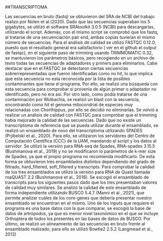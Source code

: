 ##TRANSCRIPTOMA


Las secuencias en bruto (fastq) se obtuvieron del SRA de NCBI del trabajo realizo por Nolen et al.(2020). Dado que las secuencias superaban los 5 gigabytes, se utilizó el software SRAtoolkit 3.0.5 (NCBI) para descargarlas, utilizando el script. Además, con el mismo script se comprobó que los fastq, al tratarse de una secuenciación pair end, ambas copias tuvieran el mismo número de secuencias. Para el análisis de calidad se utilizó FASTQC 0.12.0, puesto que el resultado general era satisfactorio ( ver en el github el output de fastqc), en el siguiente paso de trimming usando TRIMMOMATIC 0.32, se mantuvieron los parámetros básicos, pero recogiendo en un archivo de texto todas las secuencias de adaptadores y primers para eliminarlos. Cabe destacar que en el FASTQC se detectaron ciertas secuencias sobrerrepresentadas que fueron identificadas como no hit, lo que implica que esta secuencia no esta reconocida por la lista de posibles contaminantes que tiene el programa. Por ello, se realizó una búsqueda con esta secuencia para comprobar si provenía de algún primer o adaptador no identificado, pero no era así. Por otro lado, como podía tratarse de una contaminación por Wolbachia, se realizó un blast con la secuencia, encontrando como hit el genoma mitocondrial de especies muy relacionadas con Chorthippus, por ello se decidió no eliminarlas. Se volvió a realizar un análisis de calidad con FASTQC para comprobar que el trimming había mejorado la calidad de las secuencias. 
Dado que no existe un transcriptoma de referencia que se pueda utilizar durante el ensamblado, se realizó un ensamblado de novo del transcriptoma utilizando SPADES (Prjibelski et al., 2020). Para ello, se utilizaron los servidores del Centro de Computación Científica (CCC) de la UAM, mandando el script y los datos al servidor. Se utilizó la versión para RNA-seq de Spades, RNA-spades 3.15.5 (Bushmanova et al., 2019) y no se modificaron lo parámetros de k-mer size de Spades, ya que el propio programa no recomienda modificarlo. De esta forma se obtuvieron tres ensamblados distintos dependiendo del grado de filtrado, hard_filtered, soft_filtered y transcripts. Para comprobar la calidad de los tres ensamblados se utilizó la versión para RNA de Quast llamada rnaQUAST 2.2 (Bushmanova et al., 2016). Se escogió el ensamblado de transcripts para los siguientes pasos dado que los tres presentaban valores de calidad muy similares. Se analizó la calidad de este ensamblado de forma independiente utilizando BUSCO 5.4.7 (Manni et al., 2021), que permite analizar cuáles de los core-genes que debería presentar nuestro ensamblado se encuentran en el mismo. Uno de los inputs que requiere el programa es una base datos con la que comparar, se escogió la base de datos de artrópodos, ya que es menor nivel taxonómico en el que se incluye Orthoptera de todos los presentes en las bases de datos de BUSCO. Por último, se realizó un alineamiento de las secuencias en bruto frente al ensamblado realizado, para ello se utilizó Bowtie2 2.5.2 (Langmead et al., 2012)

